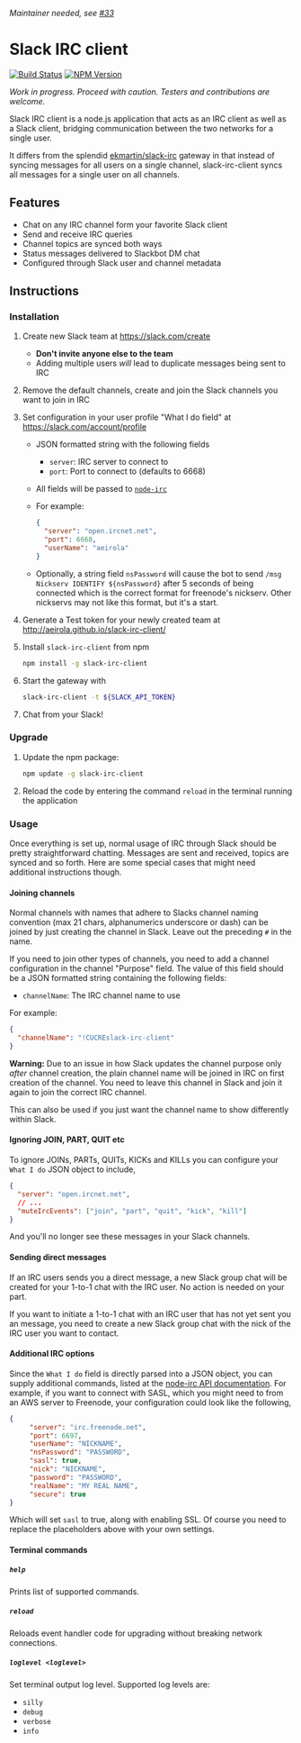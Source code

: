 *Maintainer needed, see [#33](https://github.com/aeirola/slack-irc-client/issues/33)*

Slack IRC client
================

[![Build Status](https://travis-ci.org/aeirola/slack-irc-client.svg?branch=master)](https://travis-ci.org/aeirola/slack-irc-client)
[![NPM Version](https://img.shields.io/npm/v/slack-irc-client.svg)](https://www.npmjs.com/package/slack-irc-client)

*Work in progress. Proceed with caution. Testers and contributions are welcome.*

Slack IRC client is a node.js application that acts as an IRC client as well as a Slack client, bridging communication between the two networks for a single user.

It differs from the splendid [ekmartin/slack-irc](https://github.com/ekmartin/slack-irc) gateway in that instead of syncing messages for all users on a single channel, slack-irc-client syncs all messages for a single user on all channels.




Features
--------

*  Chat on any IRC channel form your favorite Slack client
*  Send and receive IRC queries
*  Channel topics are synced both ways
*  Status messages delivered to Slackbot DM chat
*  Configured through Slack user and channel metadata




Instructions
------------

### Installation

1.  Create new Slack team at https://slack.com/create

    -  **Don't invite anyone else to the team**
    -  Adding multiple users *will* lead to duplicate messages being sent to IRC

2.  Remove the default channels, create and join the Slack channels you want to join in IRC
3.  Set configuration in your user profile "What I do field" at https://slack.com/account/profile

    -  JSON formatted string with the following fields
        -  `server`: IRC server to connect to
        -  `port`: Port to connect to (defaults to 6668)
    -  All fields will be passed to [`node-irc`](http://node-irc.readthedocs.org/en/latest/API.html#irc.Client)
    -  For example:

        ```json
        {
          "server": "open.ircnet.net",
          "port": 6668,
          "userName": "aeirola"
        }
        ```
    -   Optionally, a string field `nsPassword` will cause the bot to send
          `/msg Nickserv IDENTIFY ${nsPassword}` after 5 seconds of being
          connected which is the correct format for freenode's nickserv.
          Other nickservs may not like this format, but it's a start.

4.  Generate a Test token for your newly created team at http://aeirola.github.io/slack-irc-client/
5.  Install `slack-irc-client` from npm

    ```bash
    npm install -g slack-irc-client
    ```

6.  Start the gateway with

    ```bash
    slack-irc-client -t ${SLACK_API_TOKEN}
    ```

7.  Chat from your Slack!



### Upgrade

1.  Update the npm package:

    ```bash
    npm update -g slack-irc-client
    ```

2.  Reload the code by entering the command `reload` in the terminal running the application



### Usage

Once everything is set up, normal usage of IRC through Slack should be pretty straightforward chatting. Messages are sent and received, topics are synced and so forth. Here are some special cases that might need additional instructions though.


#### Joining channels

Normal channels with names that adhere to Slacks channel naming convention (max 21 chars, alphanumerics underscore or dash) can be joined by just creating the channel in Slack. Leave out the preceding `#` in the name.

If you need to join other types of channels, you need to add a channel configuration in the channel "Purpose" field. The value of this field should be a JSON formatted string containing the following fields:

*  `channelName`: The IRC channel name to use

For example:

```json
{
  "channelName": "!CUCREslack-irc-client"
}
```

**Warning:** Due to an issue in how Slack updates the channel purpose only *after* channel creation, the plain channel name will be joined in IRC on first creation of the channel. You need to leave this channel in Slack and join it again to join the correct IRC channel.

This can also be used if you just want the channel name to show differently within Slack.


#### Ignoring JOIN, PART, QUIT etc

To ignore JOINs, PARTs, QUITs, KICKs and KILLs you can configure your `What I do` JSON object to include,

```json
{
  "server": "open.ircnet.net",
  // ...
  "muteIrcEvents": ["join", "part", "quit", "kick", "kill"]
}
```

And you'll no longer see these messages in your Slack channels.

#### Sending direct messages

If an IRC users sends you a direct message, a new Slack group chat will be created for your 1-to-1 chat with the IRC user. No action is needed on your part.

If you want to initiate a 1-to-1 chat with an IRC user that has not yet sent you an message, you need to create a new Slack group chat with the nick of the IRC user you want to contact.

#### Additional IRC options

Since the `What I do` field is directly parsed into a JSON object, you can supply additional commands, listed at the [node-irc API documentation](http://node-irc.readthedocs.io/en/latest/API.html#client). For example, if you want to connect with SASL, which you might need to from an AWS server to Freenode, your configuration could look like the following,

```json
{
     "server": "irc.freenode.net", 
     "port": 6697, 
     "userName": "NICKNAME", 
     "nsPassword": "PASSWORD", 
     "sasl": true, 
     "nick": "NICKNAME",
     "password": "PASSWORD", 
     "realName": "MY REAL NAME", 
     "secure": true 
}
```

Which will set `sasl` to true, along with enabling SSL. Of course you need to replace the placeholders above with your own settings.


#### Terminal commands

##### `help`

Prints list of supported commands.

##### `reload`

Reloads event handler code for upgrading without breaking network connections.

##### `loglevel <loglevel>`

Set terminal output log level. Supported log levels are:

*  `silly`
*  `debug`
*  `verbose`
*  `info`
